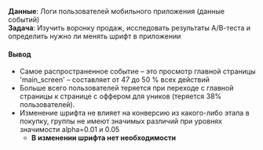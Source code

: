 **Данные**: Логи пользователей мобильного приложения (данные событий)  
**Задача**: Изучить воронку продаж, исследовать результаты А/В-теста и определить нужно ли менять шрифт в приложении  

#### Вывод
* Самое распространенное событие – это просмотр главной страницы 'main_screen' – составляет от 47 до 50 % всех действий
* Больше всего пользователей теряется при переходе с главной страницы к странице с оффером для уников (теряется 38%    пользователей).
* Изменение шрифта не влияет на конверсию из какого-либо этапа в покупку, группы не имеют значимых различий при уровнях значимости alpha=0.01 и 0.05
   * **В изменении шрифта нет необходимости**